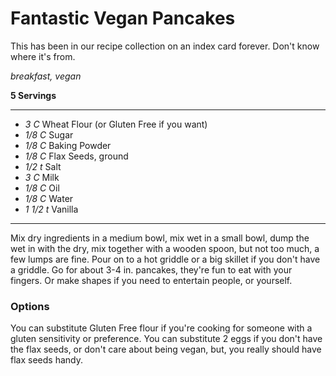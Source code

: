 # Fantastic Vegan Pancakes

This has been in our recipe collection on an index card forever. Don't know
where it's from.

*breakfast, vegan*

**5 Servings**

---

- *3 C* Wheat Flour (or Gluten Free if you want)
- *1/8 C* Sugar
- *1/8 C* Baking Powder
- *1/8 C* Flax Seeds, ground
- *1/2 t* Salt
- *3 C* Milk
- *1/8 C* Oil
- *1/8 C* Water
- *1 1/2 t* Vanilla

---

Mix dry ingredients in a medium bowl, mix wet in a small bowl, dump the wet in
with the dry, mix together with a wooden spoon, but not too much, a few lumps
are fine. Pour on to a hot griddle or a big skillet if you don't have a griddle.
Go for about 3-4 in. pancakes, they're fun to eat with your fingers. Or make
shapes if you need to entertain people, or yourself.

### Options

You can substitute Gluten Free flour if you're cooking for someone with a gluten
sensitivity or preference. You can substitute 2 eggs if you don't have the flax
seeds, or don't care about being vegan, but, you really should have flax seeds
handy.

